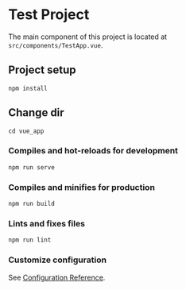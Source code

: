 # Test Project

The main component of this project is located at `src/components/TestApp.vue`.

## Project setup
```
npm install
```

## Change dir
```
cd vue_app
```

### Compiles and hot-reloads for development
```
npm run serve
```

### Compiles and minifies for production
```
npm run build
```

### Lints and fixes files
```
npm run lint
```

### Customize configuration
See [Configuration Reference](https://cli.vuejs.org/config/).
